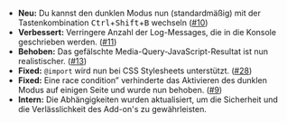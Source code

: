 * **Neu:** Du kannst den dunklen Modus nun (standardmäßig) mit der Tastenkombination <kbd>Ctrl</kbd>+<kbd>Shift</kbd>+<kbd>B</kbd> wechseln ([#10](https://github.com/rugk/website-dark-mode-switcher/issues/10))
* **Verbessert:** Verringere Anzahl der Log-Messages, die in die Konsole geschrieben werden. ([#11](https://github.com/rugk/website-dark-mode-switcher/issues/11))
* **Behoben:** Das gefälschte Media-Query-JavaScript-Resultat ist nun realistischer. ([#13](https://github.com/rugk/website-dark-mode-switcher/issues/13))
* **Fixed:** `@import` wird nun bei CSS Stylesheets unterstützt. ([#28](https://github.com/rugk/website-dark-mode-switcher/issues/28))
* **Fixed:** Eine race condition” verhinderte das Aktivieren des dunklen Modus auf einigen Seite und wurde nun behoben. ([#9](https://github.com/rugk/website-dark-mode-switcher/issues/9))
* **Intern:** Die Abhängigkeiten wurden aktualisiert, um die Sicherheit und die Verlässlichkeit des Add-on's zu gewährleisten.
